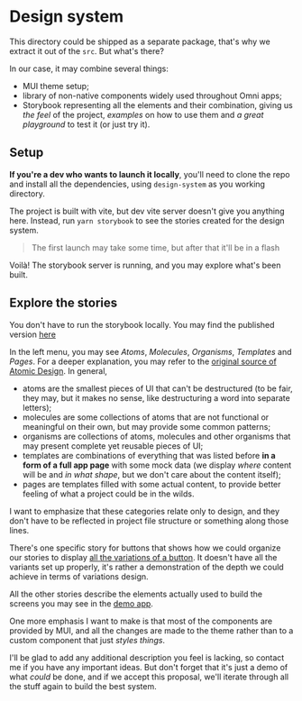 # Design system

This directory could be shipped as a separate package, that's why we extract it out of the `src`. But what's there?

In our case, it may combine several things:

- MUI theme setup;
- library of non-native components widely used throughout Omni apps;
- Storybook representing all the elements and their combination, giving us _the feel_ of the project, _examples_ on how to use them and _a great playground_ to test it (or just try it).

## Setup

**If you're a dev who wants to launch it locally**, you'll need to clone the repo and install all the dependencies, using `design-system` as you working directory.

The project is built with vite, but dev vite server doesn't give you anything here. Instead, run `yarn storybook` to see the stories created for the design system.

> The first launch may take some time, but after that it'll be in a flash

Voilà! The storybook server is running, and you may explore what's been built.

## Explore the stories

You don't have to run the storybook locally. You may find the published version [here](https://63808dbddcc903dc6453d28c-hysruwuugf.chromatic.com/)

In the left menu, you may see _Atoms_, _Molecules_, _Organisms_, _Templates_ and _Pages_. For a deeper explanation, you may refer to the [original source of Atomic Design](https://atomicdesign.bradfrost.com/chapter-2/). In general,

- atoms are the smallest pieces of UI that can't be destructured (to be fair, they may, but it makes no sense, like destructuring a word into separate letters);
- molecules are some collections of atoms that are not functional or meaningful on their own, but may provide some common patterns;
- organisms are collections of atoms, molecules and other organisms that may present complete yet reusable pieces of UI;
- templates are combinations of everything that was listed before **in a form of a full app page** with some mock data (we display _where_ content will be and _in what shape_, but we don't care about the content itself);
- pages are templates filled with some actual content, to provide better feeling of what a project could be in the wilds.

I want to emphasize that these categories relate only to design, and they don't have to be reflected in project file structure or something along those lines.

There's one specific story for buttons that shows how we could organize our stories to display [all the variations of a button](https://63808dbddcc903dc6453d28c-hysruwuugf.chromatic.com/?path=/docs/atoms-button-demo--button). It doesn't have all the variants set up properly, it's rather a demonstration of the depth we could achieve in terms of variations design.

All the other stories describe the elements actually used to build the screens you may see in the [demo app](../README.md).

One more emphasis I want to make is that most of the components are provided by MUI, and all the changes are made to the theme rather than to a custom component that just _styles things_.

I'll be glad to add any additional description you feel is lacking, so contact me if you have any important ideas. But don't forget that it's just a demo of what _could_ be done, and if we accept this proposal, we'll iterate through all the stuff again to build the best system.
